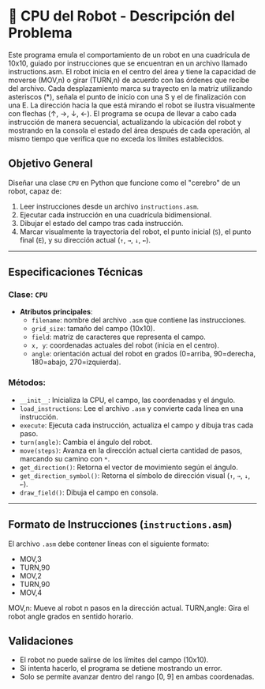 # 🧠 CPU del Robot - Descripción del Problema
Este programa emula el comportamiento de un robot en una cuadrícula de 10x10, guiado por instrucciones que se encuentran en un archivo llamado instructions.asm. El robot inicia en el centro del área y tiene la capacidad de moverse (MOV,n) o girar (TURN,n) de acuerdo con las órdenes que recibe del archivo. Cada desplazamiento marca su trayecto en la matriz utilizando asteriscos (*), señala el punto de inicio con una S y el de finalización con una E. La dirección hacia la que está mirando el robot se ilustra visualmente con flechas (↑, →, ↓, ←). El programa se ocupa de llevar a cabo cada instrucción de manera secuencial, actualizando la ubicación del robot y mostrando en la consola el estado del área después de cada operación, al mismo tiempo que verifica que no exceda los límites establecidos.
## Objetivo General

Diseñar una clase `CPU` en Python que funcione como el "cerebro" de un robot, capaz de:

1. Leer instrucciones desde un archivo `instructions.asm`.
2. Ejecutar cada instrucción en una cuadrícula bidimensional.
3. Dibujar el estado del campo tras cada instrucción.
4. Marcar visualmente la trayectoria del robot, el punto inicial (`S`), el punto final (`E`), y su dirección actual (`↑`, `→`, `↓`, `←`).

---

## Especificaciones Técnicas

### Clase: `CPU`

- **Atributos principales**:
  - `filename`: nombre del archivo `.asm` que contiene las instrucciones.
  - `grid_size`: tamaño del campo (10x10).
  - `field`: matriz de caracteres que representa el campo.
  - `x, y`: coordenadas actuales del robot (inicia en el centro).
  - `angle`: orientación actual del robot en grados (0=arriba, 90=derecha, 180=abajo, 270=izquierda).

### Métodos:

- `__init__`: Inicializa la CPU, el campo, las coordenadas y el ángulo.
- `load_instructions`: Lee el archivo `.asm` y convierte cada línea en una instrucción.
- `execute`: Ejecuta cada instrucción, actualiza el campo y dibuja tras cada paso.
- `turn(angle)`: Cambia el ángulo del robot.
- `move(steps)`: Avanza en la dirección actual cierta cantidad de pasos, marcando su camino con `*`.
- `get_direction()`: Retorna el vector de movimiento según el ángulo.
- `get_direction_symbol()`: Retorna el símbolo de dirección visual (`↑`, `→`, `↓`, `←`).
- `draw_field()`: Dibuja el campo en consola.

---

## Formato de Instrucciones (`instructions.asm`)

El archivo `.asm` debe contener líneas con el siguiente formato:


- MOV,3
- TURN,90
- MOV,2
- TURN,90
- MOV,4

MOV,n: Mueve al robot n pasos en la dirección actual.
TURN,angle: Gira el robot angle grados en sentido horario.

## Validaciones

- El robot no puede salirse de los límites del campo (10x10).
- Si intenta hacerlo, el programa se detiene mostrando un error.
- Solo se permite avanzar dentro del rango [0, 9] en ambas coordenadas.
